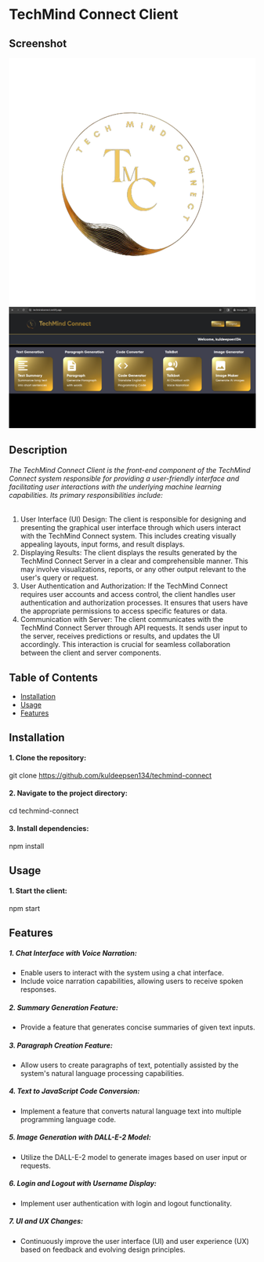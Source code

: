 # TechMind Connect Client

## Screenshot
<img src="./public/logo192.png" width="800px" alt="Screenshot">
<img src="./screenshot.png" width="800px" alt="Screenshot2">


## Description

###### The TechMind Connect Client is the front-end component of the TechMind Connect system responsible for providing a user-friendly interface and facilitating user interactions with the underlying machine learning capabilities. Its primary responsibilities include:
1. User Interface (UI) Design: The client is responsible for designing and presenting the graphical user interface through which users interact with the TechMind Connect system. This includes creating visually appealing layouts, input forms, and result displays.
2. Displaying Results: The client displays the results generated by the TechMind Connect Server in a clear and comprehensible manner. This may involve visualizations, reports, or any other output relevant to the user's query or request.
3. User Authentication and Authorization: If the TechMind Connect requires user accounts and access control, the client handles user authentication and authorization processes. It ensures that users have the appropriate permissions to access specific features or data.
4. Communication with Server: The client communicates with the TechMind Connect Server through API requests. It sends user input to the server, receives predictions or results, and updates the UI accordingly. This interaction is crucial for seamless collaboration between the client and server components.

## Table of Contents

- [Installation](#installation)
- [Usage](#usage)
- [Features](#features)
<!-- - [License](#license) -->

## Installation

#### 1. Clone the repository:
git clone https://github.com/kuldeepsen134/techmind-connect

#### 2. Navigate to the project directory:
cd techmind-connect

#### 3. Install dependencies:
npm install

## Usage
#### 1. Start the client:
npm start

<!-- #### 2. Chrome Extension Setup: (steps to be done in the React build folder)
1. Download and extract the contents of the additional_files.zip from the release.
2. Replace the existing manifest.json file in the React build directory with the one you extracted from additional_files.zip.
3. Add the following line inside the <head> section of index.html to set the body width to 600px:
    - <style>body{width:600px}</style>
4. Remove the line position: absolute; from the .Talkbot class in main.*.css in the build/static/css
5. Go to Google Chrome -> Extensions -> Manage Extensions
6. Enable Developer Mode
7. Click on Load Unpacked and give path to the build directory then note the extension id
8. In the Server part of index.js, add the Chrome extension path in the origin inside corsOptions:
    - 'chrome-extension://your_extension_id_here'
9. Check the API_BASE_URL in config.js and ensure it points to the correct server endpoint for API requests. -->

<!-- #### 3. Android App Setup: (steps to be done in client folder)
1. npm run build
2. Install Ionic CLI:
    - npm install -g @ionic/cli
3. Install Capacitor Core and CLI:
    - npm install @capacitor/core --save
    - npm install @capacitor/cli
4. Initialize Ionic and Capacitor
    - ionic init
    - npx cap init
5. Add Android Platform:
    - ionic capacitor add android
6. Sync Capacitor Project: (whenever there is a change in build)
    - npx cap sync
7. Open Android Studio:
    - npx cap open android -->

<!-- #### 4. Customizations for Android App:
1. Create New Splash Screen:
    - Navigate to \android\app\src\main\res\drawables\ and create a new splash screen.
2. Change Splash Screen Name:
    - Navigate to \android\app\src\main\res\values\styles.xml and modify the splash screen name with the new one.
3. Change App Icon:
    - Modify the app icon using the AndroidManifest.xml file. Replace the existing icon with your custom icon.
4. Configure React Client for Localhost:
    - Update config.js in client/src to use the localhost URL for the React client.
5. After Changes:
    - npm run build
    - npx cap sync -->

## Features
##### 1. Chat Interface with Voice Narration:
- Enable users to interact with the system using a chat interface. 
- Include voice narration capabilities, allowing users to receive spoken responses.

##### 2. Summary Generation Feature:
- Provide a feature that generates concise summaries of given text inputs.

##### 3. Paragraph Creation Feature:
- Allow users to create paragraphs of text, potentially assisted by the system's natural language processing capabilities.

##### 4. Text to JavaScript Code Conversion:
- Implement a feature that converts natural language text into multiple programming language code.

##### 5. Image Generation with DALL-E-2 Model:
- Utilize the DALL-E-2 model to generate images based on user input or requests.

##### 6. Login and Logout with Username Display:
- Implement user authentication with login and logout functionality.

##### 7. UI and UX Changes:
- Continuously improve the user interface (UI) and user experience (UX) based on feedback and evolving design principles.

<!-- ##### 8. Security Enhancements:
- Implement auto-logout functionality after a certain interval, expiring the access token for enhanced security measures. -->

<!-- ## License -->
<!-- This project is licensed under the MIT License - see the [LICENSE](../LICENSE) file for details. -->
